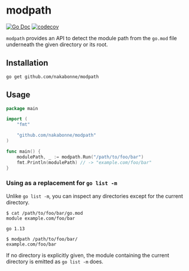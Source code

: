 # modpath

[![Go Doc](https://img.shields.io/badge/godoc-reference-blue.svg?style=flat-square)](http://godoc.org/github.com/nakabonne/modpath)
[![codecov](https://codecov.io/gh/nakabonne/modpath/branch/master/graph/badge.svg)](https://codecov.io/gh/nakabonne/modpath)

`modpath` provides an API to detect the module path from the `go.mod` file underneath the given directory or its root.

## Installation

```
go get github.com/nakabonne/modpath
```

## Usage

```go
package main

import (
	"fmt"

	"github.com/nakabonne/modpath"
)

func main() {
	modulePath, _ := modpath.Run("/path/to/foo/bar")
	fmt.Println(modulePath) // -> "example.com/foo/bar"
}
```

### Using as a replacement for `go list -m`

Unlike `go list -m`, you can inspect any directories except for the current directory.

```console
$ cat /path/to/foo/bar/go.mod
module example.com/foo/bar

go 1.13

$ modpath /path/to/foo/bar/
example.com/foo/bar
```

If no directory is explicitly given, the module containing the current directory is emitted as `go list -m` does.

